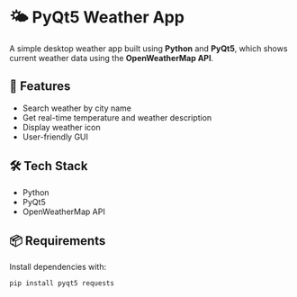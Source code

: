 # 🌤️ PyQt5 Weather App

A simple desktop weather app built using **Python** and **PyQt5**, which shows current weather data using the **OpenWeatherMap API**.

## 🚀 Features
- Search weather by city name
- Get real-time temperature and weather description
- Display weather icon
- User-friendly GUI

## 🛠 Tech Stack
- Python
- PyQt5
- OpenWeatherMap API

## 📦 Requirements

Install dependencies with:

```bash
pip install pyqt5 requests
